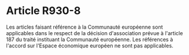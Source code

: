 # Article R930-8

Les articles faisant référence à la Communauté européenne sont applicables dans le respect de la décision d'association prévue à l'article 187 du traité instituant la Communauté européenne. Les références à l'accord sur l'Espace économique européen ne sont pas applicables.

